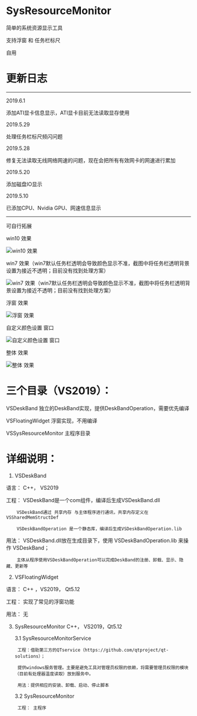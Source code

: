# SysResourceMonitor
简单的系统资源显示工具

支持浮窗 和 任务栏标尺 

自用

# 更新日志
*************************************************************************************

2019.6.1

添加ATI显卡信息显示，ATI显卡目前无法读取显存使用

2019.5.29

处理任务栏标尺频闪问题

2019.5.28

修复无法读取无线网络网速的问题，现在会把所有有效网卡的网速进行累加

2019.5.20

添加磁盘IO显示

2019.5.10

已添加CPU、Nvidia GPU、网速信息显示

*************************************************************************************

可自行拓展

win10 效果

![win10 效果](https://github.com/visualsmile/SysResourceMonitor/blob/master/VSSysResourceMonitor/win10.png)

win7 效果（win7默认任务栏透明会导致颜色显示不准，截图中将任务栏透明背景设置为接近不透明；目前没有找到处理方案）

![win7 效果（win7默认任务栏透明会导致颜色显示不准，截图中将任务栏透明背景设置为接近不透明；目前没有找到处理方案）](https://github.com/visualsmile/SysResourceMonitor/blob/master/VSSysResourceMonitor/win7.png)

浮窗 效果

![浮窗 效果](https://github.com/visualsmile/SysResourceMonitor/blob/master/VSSysResourceMonitor/浮窗.png)

自定义颜色设置 窗口

![自定义颜色设置 窗口](https://github.com/visualsmile/SysResourceMonitor/blob/master/VSSysResourceMonitor/自定义颜色设置.png)

整体 效果

![整体 效果 ](https://github.com/visualsmile/SysResourceMonitor/blob/master/VSSysResourceMonitor/整体.png)

# 三个目录（VS2019）：

VSDeskBand                      独立的DeskBand实现，提供DeskBandOperation，需要优先编译

VSFloatingWidget                浮窗实现，不用编译

VSSysResourceMonitor			主程序目录



# 详细说明：

1. VSDeskBand

语言：	C++， VS2019

工程：	VSDeskBand是一个com组件，编译后生成VSDeskBand.dll

		VSDeskBand通过 共享内存 与主体程序进行通讯，共享内存定义在 VSSharedMemStructDef
		
		VSDeskBandOperation 是一个静态库，编译后生成VSDeskBandOperation.lib
		
		
用法：	VSDeskBand.dll放在生成目录下，使用 VSDeskBandOperation.lib 来操作 VSDeskBand；

		主体从程序使用VSDeskBandOperation可以完成DeskBand的注册、卸载、显示、隐藏、更新等

2. VSFloatingWidget

语言：	C++   ，VS2019， Qt5.12

工程：	实现了常见的浮窗功能
		
用法：	无

3. SysResourceMonitor C++， VS2019，Qt5.12

	3.1 SysResourceMonitorService
	
		工程：借助第三方的QTservice（https://github.com/qtproject/qt-solutions）；
		
		提供windows服务管理。主要是避免工具对管理员权限的依赖，将需要管理员权限的模块（目前有处理器温度读取）放到服务中。
		
		用法：提供相应的安装、卸载、启动、停止脚本
		
	3.2 SysResourceMonitor
		
		工程：	主程序
		
